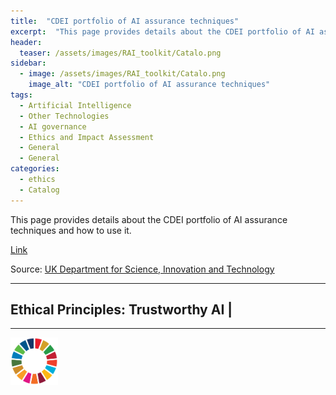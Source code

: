 ```yaml
---
title:  "CDEI portfolio of AI assurance techniques"  
excerpt:  "This page provides details about the CDEI portfolio of AI assurance techniques and how to use it. (...)"  
header:
  teaser: /assets/images/RAI_toolkit/Catalo.png
sidebar:
  - image: /assets/images/RAI_toolkit/Catalo.png
    image_alt: "CDEI portfolio of AI assurance techniques"
tags:
  - Artificial Intelligence
  - Other Technologies
  - AI governance
  - Ethics and Impact Assessment
  - General
  - General
categories:
  - ethics
  - Catalog
---
```

This page provides details about the CDEI portfolio of AI assurance techniques and how to use it.

[Link](https://www.gov.uk/guidance/cdei-portfolio-of-ai-assurance-techniques)

Source: [UK Department for Science, Innovation and Technology](https://www.gov.uk/)

<hr>
<h2>Ethical Principles: Trustworthy AI | </h2>
<hr>

<img src="/assets/images/sdg/SDG_Wheel_WEB/SDG_Wheel_WEB.png" width="15%"/>
